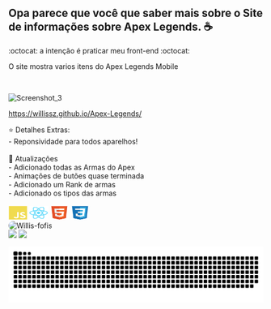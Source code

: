 ## Opa parece que você que saber mais sobre o Site de informações sobre Apex Legends. ☕
<div align="start">
  :octocat: a intenção é praticar meu front-end :octocat:
  
  O site mostra varios itens do Apex Legends Mobile
</div>
</br>
<div>
  
  ![Screenshot_3](https://user-images.githubusercontent.com/93554726/170710424-96793798-4d1e-4901-9f93-395222e22540.png)

   https://willissz.github.io/Apex-Legends/
</div>
<div align="start">
  ⭐ Detalhes Extras: </br>
   - Reponsividade para todos aparelhos!
</div></br>

<div align="start">
  📰 Atualizações </br>
  - Adicionado todas as Armas do Apex</br>
  - Animações de butões quase terminada</br>
  - Adicionado um Rank de armas</br>
  - Adicionado os tipos das armas</br>
</div>
  
<div style="display: inline_block"><br>
  <img align="start" alt="Willis-Js" height="27" width="37" src="https://raw.githubusercontent.com/devicons/devicon/master/icons/javascript/javascript-plain.svg">
  <img align="start" alt="Willis-React" height="27" width="37" src="https://raw.githubusercontent.com/devicons/devicon/master/icons/react/react-original.svg">
  <img align="start" alt="Willis-HTML" height="27" width="37" src="https://raw.githubusercontent.com/devicons/devicon/master/icons/html5/html5-original.svg">
  <img align="start" alt="Willis-CSS" height="27" width="37" src="https://raw.githubusercontent.com/devicons/devicon/master/icons/css3/css3-original.svg">
</div>

  <img align="start" alt="Willis-fofis" height="150" style="border-radius:50px;" src="https://cdn.discordapp.com/attachments/935199814809964596/954391541122756648/Samuel_Willis_Santos.gif?width=676&height=676">
 
<div> 
  <a href = "mailto:willisdev5@gmail.com"><img src="https://img.shields.io/badge/-Gmail-%23333?style=for-the-badge&logo=gmail&logoColor=white" target="_blank"></a>
  <a href="https://www.linkedin.com/in/samuel-willis123/" target="_blank"><img src="https://img.shields.io/badge/-LinkedIn-%230077B5?style=for-the-badge&logo=linkedin&logoColor=white" target="_blank"></a> 
 
  ![Snake animation](https://github.com/WillisSz/WillisSz/blob/output/github-contribution-grid-snake.svg)
 
</div>
